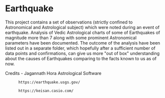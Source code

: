 # Earthquake
This project contains a set of observations (strictly confined to Astronomical and Astrological subject) which were noted during an event of earthquake. Analysis of Vedic Astrological charts of some of Earthquakes of magnitude more than 7 along with some prominent Astronomical parameters have been documented. The outcome of the analysis have been listed out in a separate folder, which hopefully after a sufficient number of data points and confirmations, can give us more "out of box" understanding about the causes of Earthquakes comparing to the facts known to us as of now.


Credits - Jagannath Hora Astrological Software

          https://earthquake.usgs.gov/
          
          https://keisan.casio.com/
